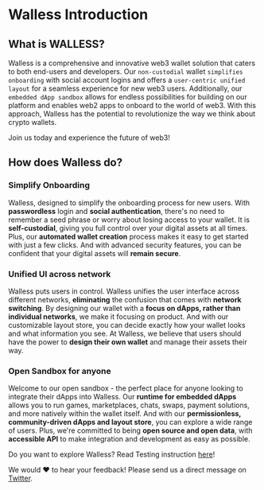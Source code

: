 # Walless Introduction

## What is WALLESS?

Walless is a comprehensive and innovative web3 wallet solution that caters to both end-users and developers. Our `non-custodial` wallet `simplifies onboarding` with social account logins and offers a `user-centric unified layout` for a seamless experience for new web3 users. Additionally, our `embedded dApp sandbox` allows for endless possibilities for building on our platform and enables web2 apps to onboard to the world of web3. With this approach, Walless has the potential to revolutionize the way we think about crypto wallets.

Join us today and experience the future of web3!

## How does Walless do?

### Simplify Onboarding

Walless, designed to simplify the onboarding process for new users. With **passwordless** login and **social authentication**, there's no need to remember a seed phrase or worry about losing access to your wallet. It is **self-custodial**, giving you full control over your digital assets at all times. Plus, our **automated wallet creation** process makes it easy to get started with just a few clicks. And with advanced security features, you can be confident that your digital assets will **remain secure**.

### Unified UI across network

Walless puts users in control. Walless unifies the user interface across different networks, **eliminating** the confusion that comes with **network switching**. By designing our wallet with a **focus on dApps, rather than individual networks**, we make it focusing on product. And with our customizable layout store, you can decide exactly how your wallet looks and what information you see. At Walless, we believe that users should have the power to **design their own wallet** and manage their assets their way.

### Open Sandbox for anyone

Welcome to our open sandbox - the perfect place for anyone looking to integrate their dApps into Walless. Our **runtime for embedded dApps** allows you to run games, marketplaces, chats, swaps, payment solutions, and more natively within the wallet itself. And with our **permissionless, community-driven dApps and layout store**, you can explore a wide range of users. Plus, we're committed to being **open source and open data**, with **accessible API** to make integration and development as easy as possible.

Do you want to explore Walless? Read Testing instruction [here](https://www.notion.so/Testing-instructions-293ee70cd6fb4308a8fbd356d6aeacea?pvs=21)!

We would ❤️ to hear your feedback! Please send us a direct message on [Twitter](https://twitter.com/walless_wallet).
